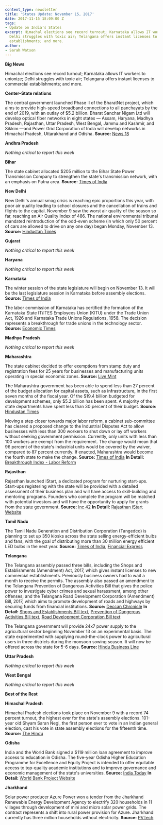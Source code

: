 ```yaml
---
content_type: newsletter
title: 'States Update: November 15, 2017'
date: 2017-11-15 18:09:00 Z
tags:
- Update on India's States
excerpt: Himachal elections see record turnout; Karnataka allows IT workers to unionize;
  Delhi struggles with toxic air; Telangana offers instant licenses to commercial
  establishments; and more.
author:
- Sarah Watson
---
```


**Big News**

Himachal elections see record turnout; Karnataka allows IT workers to unionize; Delhi struggles with toxic air; Telangana offers instant licenses to commercial establishments; and more.

**Center–State relations**

The central government launched Phase II of the BharatNet project, which aims to provide high-speed broadband connections to all panchayats by the end of 2019, with an outlay of $5.2 billion. Bharat Sanchar Nigam Ltd will develop optical fiber networks in eight states — Assam, Haryana, Madhya Pradesh, Rajasthan, Uttar Pradesh, West Bengal, Jammu and Kashmir, and Sikkim —and Power Grid Corporation of India will develop networks in Himachal Pradesh, Uttarakhand and Odisha. **Source:** [News 18](http://www.news18.com/news/tech/government-launches-bharatnet-phase-ii-telcos-give-cheques-to-participate-in-project-1575359.html)

**Andhra Pradesh**

_Nothing critical to report this week_

**Bihar**

The state cabinet allocated $205 million to the Bihar State Power Transmission Company to strengthen the state&#39;s transmission network, with an emphasis on Patna area. **Source:** [Times of India](https://timesofindia.indiatimes.com/city/patna/bihar-cabinet-clears-rs-1100-crore-for-power-distribution-network/articleshow/61551224.cms)

**New Delhi**

New Delhi&#39;s annual smog crisis is reaching epic proportions this year, with poor air quality leading to school closures and the cancellation of trains and flights to the capital. November 9 saw the worst air quality of the season so far, reaching an Air Quality Index of 486. The national environmental tribunal mandated reintroduction of the odd-even scheme (in which only 50 percent of cars are allowed to drive on any one day) began Monday, November 13. **Source:** [Hindustan Times](http://www.hindustantimes.com/delhi-news/delhi-pollution-live-air-quality-deteriorates-as-schools-reopen-govt-to-file-review-petition-on-odd-even/story-Mq6HgVw9iohl2Ad3ZYBaCP.html)

**Gujarat**

_Nothing critical to report this week_

**Haryana**

_Nothing critical to report this week_

**Karnataka**

The winter session of the state legislature will begin on November 13. It will be the last legislature session in Karnataka before assembly elections. **Source:** [Times of India](https://timesofindia.indiatimes.com/city/bengaluru/poll-bound-karnataka-to-see-stormy-winter-session-from-monday/articleshow/61622077.cms)

The labor commission of Karnataka has certified the formation of the Karnataka State IT/ITES Employees Union (KITU) under the Trade Union Act, 1926 and Karnataka Trade Unions Regulations, 1958. The decision represents a breakthrough for trade unions in the technology sector. **Source:** [Economic Times](https://economictimes.indiatimes.com/tech/ites/it-employees-get-nod-to-set-up-trade-union-in-karnataka/articleshow/61568071.cms)

**Madhya Pradesh**

_Nothing critical to report this week_

**Maharashtra**

The state cabinet decided to offer exemptions from stamp duty and registration fees for 25 years for businesses and manufacturing units operating in special economic zones. **Source:** [Live Mint](http://www.livemint.com/Politics/uC84SDu6KbfjQzQ3iKd2QN/Maharashtra-extends-stamp-duty-waiver-for-SEZ-developers.html)

The Maharashtra government has been able to spend less than 27 percent of the budget allocation for capital assets, such as infrastructure, in the first seven months of the fiscal year. Of the $19.4 billion budgeted for development schemes, only $5.2 billion has been spent. A majority of the state departments have spent less than 30 percent of their budget. **Source:** [Hindustan Times](http://www.hindustantimes.com/mumbai-news/slow-place-of-spending-may-hit-maharashtra-s-development-projects/story-XLKKiJp8yBtfowX5hokczJ.html)

Moving a step closer towards major labor reform, a cabinet sub-committee has cleared a proposed change to the Industrial Disputes Act to allow businesses with less than 300 workers to shut down or lay off workers without seeking government permission. Currently, only units with less than 100 workers are exempt from the requirement. The change would mean that 96 percent of the state&#39;s industrial units would be covered by the waiver, compared to 87 percent currently. If enacted, Maharashtra would become the fourth state to make the change. **Source:** [Times of India](https://timesofindia.indiatimes.com/city/mumbai/state-to-make-closure-easier-for-factories/articleshow/61601005.cms) **In Detail:** [Breakthrough Index - Labor Reform](https://www.csis.org/analysis/wadhwaninathan-breakthrough-index-labor-reform)

**Rajasthan**

 Rajasthan launched iStart, a dedicated program for nurturing start-ups. Start-ups registering with the state will be provided with a detailed assessment of their business plan and will have access to skill-building and mentoring programs. Founders who complete the program will be matched with potential investors and will have the opportunity to apply for grants from the state government. **Source:** [Inc 42](https://inc42.com/buzz/rajasthan-government-istart-startups/) **In Detail:** [Rajasthan iStart Website](http://istart.rajasthan.gov.in/pages/program)

**Tamil Nadu**

The Tamil Nadu Generation and Distribution Corporation (Tangedco) is planning to set up 350 kiosks across the state selling energy-efficient bulbs and fans, with the goal of distributing more than 30 million energy efficient LED bulbs in the next year. **Source:** [Times of India](https://timesofindia.indiatimes.com/city/coimbatore/kiosks-to-sell-affordable-energy-efficient-bulbs-fans/articleshow/61600325.cms), [Financial Express](http://www.financialexpress.com/industry/over-3-cr-led-bulbs-to-be-given-in-tamil-nadu-under-ujala-scheme-in-one-year/928019/)

**Telangana**

The Telangana assembly passed three bills, including the Shops and Establishments (Amendment) Act, 2017, which gives instant licenses to new commercial establishments. Previously business owners had to wait a month to receive the permits. The assembly also passed an amendment to the Telangana Prevention of Dangerous Activities Bill that gives the police power to investigate cyber crimes and sexual harassment, among other offenses; and the Telangana Road Development Corporation (Amendment) Bill, 2017, which aims to promote development of roads and highways by securing funds from financial institutions. **Source:** [Deccan Chronicle](http://www.deccanchronicle.com/nation/current-affairs/101117/telangana-adopts-law-on-dangerous-activities.html) **In Detail:** [Shops and Establishments Bill text](http://legislation.telanganalegislature.org.in:9090/Bills/PassedBills/English/Eng_passbill_B_1_11__59_v_1.pdf), [Prevention of Dangerous Activities Bill text](http://legislation.telanganalegislature.org.in:9090/Bills/PassedBills/English/Eng_passbill_B_1_11__54_v_1.pdf), [Road Development Corporation Bill text](http://legislation.telanganalegislature.org.in:9090/Bills/PassedBills/English/Eng_passbill_B_1_11__58_v_1.pdf)

The Telangana government will provide 24x7 power supply to the agricultural sector beginning November 13 on an experimental basis. The state experimented with supplying round-the-clock power to agricultural users in three districts during the monsoon sowing season. It will now be offered across the state for 5-6 days. **Source:** [Hindu Business Line](http://www.thehindubusinessline.com/news/national/telangana-moves-towards-24x7-power-to-farm-sector/article9944150.ece)

**Uttar Pradesh**

_Nothing critical to report this week_

**West Bengal**

_Nothing critical to report this week_

**Best of the Rest**

**Himachal Pradesh**

Himachal Pradesh elections took place on November 9 with a record 74 percent turnout, the highest ever for the state&#39;s assembly elections. 101-year old Shyam Saran Negi, the first person ever to vote in an Indian general election, cast his vote in state assembly elections for the fifteenth  time. **Source:** [The Hindu](http://www.thehindu.com/elections/himachal-pradesh-2017/live-updates-on-himachal-pradesh-assembly-poll-voting/article20008490.ece)

**Odisha**

India and the World Bank signed a $119 million loan agreement to improve access to education in Odisha. The five-year Odisha Higher Education Programme for Excellence and Equity Project is intended to offer equitable access to top-quality academic institutions and to improve governance and economic management of the state&#39;s universities. **Source:** [India Today](http://indiatoday.intoday.in/education/story/india-gets-loan-from-world-bank/1/1084844.html) **In Detail:** [World Bank Project Website](http://projects.worldbank.org/P160331?lang=en)

**Jharkhand**

Solar power producer Azure Power won a tender from the Jharkhand Renewable Energy Development Agency to electrify 320 households in 11 villages through development of mini and micro solar power grids. The contract represents a shift into rural power provision for Azure. Jharkhand currently has three million households without electricity. **Source:** [PVTech](https://www.pv-tech.org/news/azure-power-wins-mini-and-micro-grid-projects-in-jharkhand-india)
